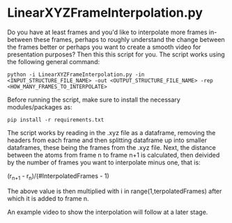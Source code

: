 # LinearXYZFrameInterpolation.py

Do you have at least frames and you'd like to interpolate more frames in-between these frames, perhaps to roughly understand the change between the frames better or perhaps you want to create a smooth video for presentation purposes? Then this this script for you. The script works using the following general command:

```
python -i LinearXYZFrameInterpolation.py -in <INPUT_STRUCTURE_FILE_NAME> -out <OUTPUT_STRUCTURE_FILE_NAME> -rep <HOW_MANY_FRAMES_TO_INTERPOLATE>
```

Before running the script, make sure to install the necessary modules/packages as:

```
pip install -r requirements.txt
```

The script works by reading in the .xyz file as a dataframe, removing the headers from each frame and then splitting dataframe up into smaller dataframes, these being the frames from the .xyz file. Next, the distance between the atoms from frame n to frame n+1 is calculated, then deivided by the number of frames you want to interpolate minus one, that is:

(r<sub>n+1</sub> - r<sub>n</sub>)/(#InterpolatedFrames - 1)
  
The above value is then multiplied with i in range(1,terpolatedFrames) after which it is added to frame n.

An example video to show the interpolation will follow at a later stage.
